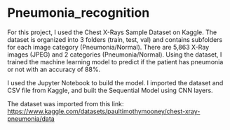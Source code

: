 # Pneumonia_recognition

For this project, I used the Chest X-Rays Sample Dataset on Kaggle. The dataset is organized into 3 folders (train, test, val) and contains subfolders for each image category (Pneumonia/Normal). There are 5,863 X-Ray images (JPEG) and 2 categories (Pneumonia/Normal). Using the dataset, I trained the machine learning model to predict if the patient has pneumonia or not with an accuracy of 88%. 

I used the Jupyter Notebook to build the model. I imported the dataset and CSV file from Kaggle, and built the Sequential Model using CNN layers. 

The dataset was imported from this link: https://www.kaggle.com/datasets/paultimothymooney/chest-xray-pneumonia/data
